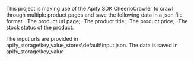 This project is making use of the Apify SDK CheerioCrawler to crawl through multiple product pages and save the following data in a json file format.
-The product url page;
-The product title;
-The product price;
-The stock status of the product.

The input urls are provided in apify_storage\key_value_stores\default\input.json.
The data is saved in apify_storage\key_value